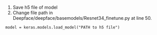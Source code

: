 1. Save h5 file of model
2. Change file path in Deepface/deepface/basemodels/Resnet34_finetune.py at line 50.
```
model = keras.models.load_model("PATH to h5 file")
```

